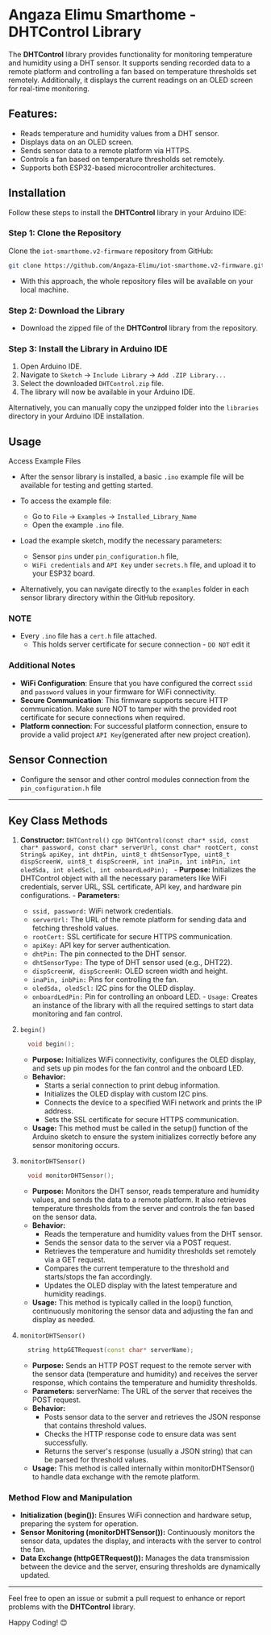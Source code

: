 
# Angaza Elimu Smarthome - DHTControl Library

The **DHTControl** library provides functionality for monitoring temperature and humidity using a DHT sensor. It supports sending recorded data to a remote platform and controlling a fan based on temperature thresholds set remotely. Additionally, it displays the current readings on an OLED screen for real-time monitoring.

## Features:

- Reads temperature and humidity values from a DHT sensor.
- Displays data on an OLED screen.
- Sends sensor data to a remote platform via HTTPS.
- Controls a fan based on temperature thresholds set remotely.
- Supports both ESP32-based microcontroller architectures.

## Installation

Follow these steps to install the **DHTControl** library in your Arduino IDE:


### Step 1: Clone the Repository

   Clone the `iot-smarthome.v2-firmware` repository from GitHub:
   ```bash
   git clone https://github.com/Angaza-Elimu/iot-smarthome.v2-firmware.git
   ```
   - With this approach, the whole repository files will be available on your local machine.

### Step 2: Download the Library

- Download the zipped file of the **DHTControl** library from the repository.

### Step 3: Install the Library in Arduino IDE

1. Open Arduino IDE.
2. Navigate to `Sketch` -> `Include Library` -> `Add .ZIP Library...`
3. Select the downloaded `DHTControl.zip` file.
4. The library will now be available in your Arduino IDE.

Alternatively, you can manually copy the unzipped folder into the `libraries` directory in your Arduino IDE installation.

## Usage

Access Example Files
   - After the sensor library is installed, a basic `.ino` example file will be available for testing and getting started.
   - To access the example file:
     - Go to `File` -> `Examples` -> `Installed_Library_Name`
     - Open the example `.ino` file.
   - Load the example sketch, modify the necessary parameters:
      - Sensor `pins` under `pin_configuration.h` file,
      - `WiFi credentials` and `API Key` under `secrets.h` file, and upload it to your ESP32 board.

   - Alternatively, you can navigate directly to the `examples` folder in each sensor library directory within the GitHub repository.

### NOTE
  - Every `.ino` file has a `cert.h` file attached.
    - This holds server certificate for secure connection - `DO NOT` edit it

### Additional Notes

  - **WiFi Configuration**: Ensure that you have configured the correct `ssid` and `password` values in your firmware for WiFi connectivity.
  - **Secure Communication**: This firmware supports secure HTTP communication. Make sure NOT to tamper with the provided root certificate for secure connections when required.
  - **Platform connection**: For successful platform connection, ensure to provide a valid project `API Key`(generated after new project creation).

## Sensor Connection

   - Configure the sensor and other control modules connection from the `pin_configuration.h` file

  ---

## Key Class Methods

  1. **Constructor:** `DHTControl()`
    ```cpp
    DHTControl(const char* ssid, const char* password, const char* serverUrl, const char* rootCert, const String& apiKey, int dhtPin, uint8_t dhtSensorType, uint8_t dispScreenW, uint8_t dispScreenH, int inaPin, int inbPin, int oledSda, int oledScl, int onboardLedPin);
    ```
    - **Purpose:** Initializes the DHTControl object with all the necessary parameters like WiFi credentials, server URL, SSL certificate, API key, and hardware pin configurations.
    - **Parameters:**
      - `ssid, password:` WiFi network credentials.
      - `serverUrl:` The URL of the remote platform for sending data and fetching threshold values.
      - `rootCert:` SSL certificate for secure HTTPS communication.
      - `apiKey:` API key for server authentication.
      - `dhtPin:` The pin connected to the DHT sensor.
      - `dhtSensorType:` The type of DHT sensor used (e.g., DHT22).
      - `dispScreenW, dispScreenH:` OLED screen width and height.
      - `inaPin, inbPin:` Pins for controlling the fan.
      - `oledSda, oledScl:` I2C pins for the OLED display.
      - `onboardLedPin:` Pin for controlling an onboard LED.
    - `Usage:` Creates an instance of the library with all the required settings to start data monitoring and fan control.

  2. `begin()`
      ```cpp
        void begin();
      ```
      - **Purpose:** Initializes WiFi connectivity, configures the OLED display, and sets up pin modes for the fan control and the onboard LED.
      - **Behavior:**
        - Starts a serial connection to print debug information.
        - Initializes the OLED display with custom I2C pins.
        - Connects the device to a specified WiFi network and prints the IP address.
        - Sets the SSL certificate for secure HTTPS communication.
      - **Usage:** This method must be called in the setup() function of the Arduino sketch to ensure the system initializes correctly before any sensor monitoring occurs.

  3. `monitorDHTSensor()`
      ```cpp
        void monitorDHTSensor();
      ```
      - **Purpose:** Monitors the DHT sensor, reads temperature and humidity values, and sends the data to a remote platform. It also retrieves temperature thresholds from the server and controls the fan based on the sensor data.
      - **Behavior:**
        - Reads the temperature and humidity values from the DHT sensor.
        - Sends the sensor data to the server via a POST request.
        - Retrieves the temperature and humidity thresholds set remotely via a GET request.
        - Compares the current temperature to the threshold and starts/stops the fan accordingly.
        - Updates the OLED display with the latest temperature and humidity readings.
      - **Usage:** This method is typically called in the loop() function, continuously monitoring the sensor data and adjusting the fan and display as needed.

  4. `monitorDHTSensor()`
      ```cpp
        string httpGETRequest(const char* serverName);
      ```
        - **Purpose:** Sends an HTTP POST request to the remote server with the sensor data (temperature and humidity) and receives the server response, which contains the temperature and humidity thresholds.
        - **Parameters:**
        serverName: The URL of the server that receives the POST request.
        - **Behavior:**
          - Posts sensor data to the server and retrieves the JSON response that contains threshold values.
          - Checks the HTTP response code to ensure data was sent successfully.
          - Returns the server's response (usually a JSON string) that can be parsed for threshold values.
        - **Usage:** This method is called internally within monitorDHTSensor() to handle data exchange with the remote platform.


### Method Flow and Manipulation
  - **Initialization (begin()):** Ensures WiFi connection and hardware setup, preparing the system for operation.
  - **Sensor Monitoring (monitorDHTSensor()):** Continuously monitors the sensor data, updates the display, and interacts with the server to control the fan.
  - **Data Exchange (httpGETRequest()):** Manages the data transmission between the device and the server, ensuring thresholds are dynamically updated.

  ---

  Feel free to open an issue or submit a pull request to enhance or report problems with the **DHTControl** library.

  Happy Coding! 😊
